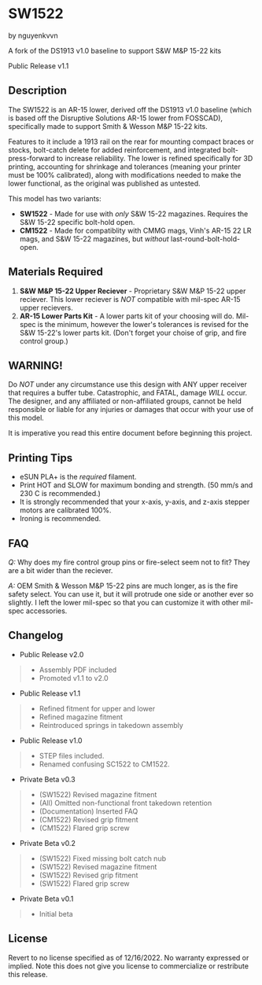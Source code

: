 # SW1522
by nguyenkvvn

A fork of the DS1913 v1.0 baseline to support S&amp;W M&amp;P 15-22 kits

Public Release v1.1

## Description
The SW1522 is an AR-15 lower, derived off the DS1913 v1.0 baseline (which is based off the Disruptive Solutions AR-15 lower from FOSSCAD), specifically made to support Smith & Wesson M&P 15-22 kits. 

Features to it include a 1913 rail on the rear for mounting compact braces or stocks, bolt-catch delete for added reinforcement, and integrated bolt-press-forward to increase reliability. The lower is refined specifically for 3D printing, accounting for shrinkage and tolerances (meaning your printer must be 100% calibrated), along with modifications needed to make the lower functional, as the original was published as untested. 

This model has two variants:
* **SW1522** - Made for use with _only_ S&W 15-22 magazines. Requires the S&W 15-22 specific bolt-hold open.
* **CM1522** - Made for compatiblity with CMMG mags, Vinh's AR-15 22 LR mags, and S&W 15-22 magazines, but _without_ last-round-bolt-hold-open.

## Materials Required
1. **S&W M&P 15-22 Upper Reciever** - Proprietary S&W M&P 15-22 upper reciever. This lower reciever is *NOT* compatible with mil-spec AR-15 upper recievers.
2. **AR-15 Lower Parts Kit** - A lower parts kit of your choosing will do. Mil-spec is the minimum, however the lower's tolerances is revised for the S&W 15-22's lower parts kit. (Don't forget your choise of grip, and fire control group.)

## WARNING!
Do *NOT* under any circumstance use this design with ANY upper receiver that requires a buffer tube. Catastrophic, and FATAL, damage *WILL* occur. The designer, and any affiliated or non-affiliated groups, cannot be held responsible or liable for any injuries or damages that occur with your use of this model.

It is imperative you read this entire document before beginning this project.

## Printing Tips
* eSUN PLA+ is the _required_ filament.
* Print HOT and SLOW for maximum bonding and strength. (50 mm/s and 230 C is recommended.)
* It is strongly recommended that your x-axis, y-axis, and z-axis stepper motors are calibrated 100%.
* Ironing is recommended.

## FAQ

*Q:* Why does my fire control group pins or fire-select seem not to fit? They are a bit wider than the reciever.

*A:* OEM Smith & Wesson M&P 15-22 pins are much longer, as is the fire safety select. You can use it, but it will protrude one side or another ever so slightly. I left the lower mil-spec so that you can customize it with other mil-spec accessories.

## Changelog

* Public Release v2.0
> - Assembly PDF included
> - Promoted v1.1 to v2.0

* Public Release v1.1
> - Refined fitment for upper and lower
> - Refined magazine fitment
> - Reintroduced springs in takedown assembly

* Public Release v1.0
> - STEP files included.
> - Renamed confusing SC1522 to CM1522.

* Private Beta v0.3
> - (SW1522) Revised magazine fitment
> - (All) Omitted non-functional front takedown retention
> - (Documentation) Inserted FAQ
> - (CM1522) Revised grip fitment
> - (CM1522) Flared grip screw

* Private Beta v0.2
> - (SW1522) Fixed missing bolt catch nub
> - (SW1522) Revised magazine fitment
> - (SW1522) Revised grip fitment
> - (SW1522) Flared grip screw

* Private Beta v0.1
> - Initial beta

## License
Revert to no license specified as of 12/16/2022. No warranty expressed or implied. Note this does not give you license to commercialize or restribute this release.